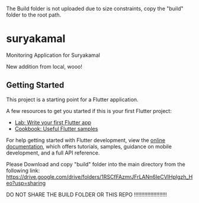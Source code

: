 The Build folder is not uploaded due to size constraints, copy the "build" folder to the root path.

# suryakamal

Monitoring Application for Suryakamal

New addition from local, wooo!

## Getting Started

This project is a starting point for a Flutter application.

A few resources to get you started if this is your first Flutter project:

- [Lab: Write your first Flutter app](https://docs.flutter.dev/get-started/codelab)
- [Cookbook: Useful Flutter samples](https://docs.flutter.dev/cookbook)

For help getting started with Flutter development, view the
[online documentation](https://docs.flutter.dev/), which offers tutorials,
samples, guidance on mobile development, and a full API reference.

Please Download and copy "build" folder into the main directory from the following link:
https://drive.google.com/drive/folders/1RSCfFAzmrJFrLANn6IeCVIHplgzh_Heo?usp=sharing

DO NOT SHARE THE BUILD FOLDER OR THIS REPO !!!!!!!!!!!!!!!!!!!!!!
